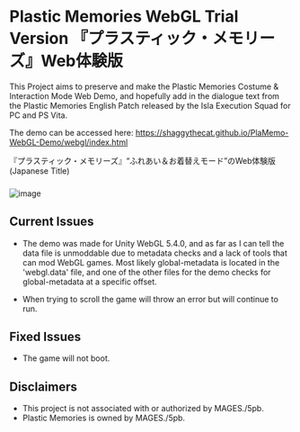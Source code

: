 # Plastic Memories WebGL Trial Version 『プラスティック・メモリーズ』Web体験版
This Project aims to preserve and make the Plastic Memories Costume & Interaction Mode Web Demo, and hopefully add in the dialogue text from the
Plastic Memories English Patch released by the Isla Execution Squad for PC and PS Vita.

The demo can be accessed here: https://shaggythecat.github.io/PlaMemo-WebGL-Demo/webgl/index.html

『プラスティック・メモリーズ』“ふれあい＆お着替えモード”のWeb体験版 (Japanese Title)
###
![image](https://user-images.githubusercontent.com/110912092/219759091-a48a26bf-c601-4555-b37f-6d4f7339e1ea.png)

## Current Issues
- The demo was made for Unity WebGL 5.4.0, and as far as I can tell the data file is unmoddable due to metadata checks and a lack of tools that
can mod WebGL games. Most likely global-metadata is located in the 'webgl.data' file, and one of the other files for the demo checks for global-metadata
at a specific offset.

- When trying to scroll the game will throw an error but will continue to run.

## Fixed Issues
- The game will not boot.

## Disclaimers
- This project is not associated with or authorized by MAGES./5pb. 
- Plastic Memories is owned by MAGES./5pb.

